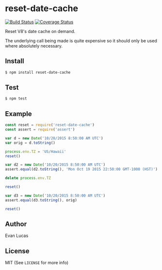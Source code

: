 # reset-date-cache

[![Build Status](https://travis-ci.org/evanlucas/reset-date-cache.svg)](https://travis-ci.org/evanlucas/reset-date-cache)
[![Coverage Status](https://coveralls.io/repos/evanlucas/reset-date-cache/badge.svg?branch=master&service=github)](https://coveralls.io/github/evanlucas/reset-date-cache?branch=master)

Reset V8's date cache on demand.

The underlying call being made is quite expensive so it should only be used
where absolutely necessary.

## Install

```bash
$ npm install reset-date-cache
```

## Test

```bash
$ npm test
```

## Example

```js
const reset = require('reset-date-cache')
const assert = require('assert')

var d = new Date('10/20/2015 8:50:00 AM UTC')
var orig = d.toString()

process.env.TZ = 'US/Hawaii'
reset()

var d2 = new Date('10/20/2015 8:50:00 AM UTC')
assert.equal(d2.toString(), 'Mon Oct 19 2015 22:50:00 GMT-1000 (HST)')

delete process.env.TZ

reset()

var d3 = new Date('10/20/2015 8:50:00 AM UTC')
assert.equal(d3.toString(), orig)

reset()
```


## Author

Evan Lucas

## License

MIT (See `LICENSE` for more info)
